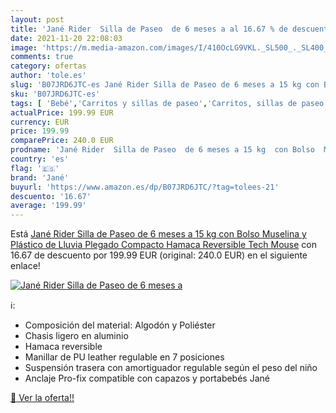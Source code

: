 ```yaml
---
layout: post
title: 'Jané Rider  Silla de Paseo  de 6 meses a al 16.67 % de descuento'
date: 2021-11-20 22:08:03
image: 'https://m.media-amazon.com/images/I/410OcLG9VKL._SL500_._SL400_.jpg'
comments: true
category: ofertas
author: 'tole.es'
slug: 'B07JRD6JTC-es Jané Rider Silla de Paseo de 6 meses a 15 kg con Bolso...'
sku: 'B07JRD6JTC-es'
tags: [ 'Bebé','Carritos y sillas de paseo','Carritos, sillas de paseo y accesorios','Sillas de paseo','jané','muselina', ]
actualPrice: 199.99 EUR
currency: EUR
price: 199.99
comparePrice: 240.0 EUR
prodname: 'Jané Rider  Silla de Paseo  de 6 meses a 15 kg  con Bolso  Muselina y Plástico de Lluvia  Plegado Compacto  Hamaca Reversible  Tech Mouse'
country: 'es'
flag: '🇪🇸'
brand: 'Jané'
buyurl: 'https://www.amazon.es/dp/B07JRD6JTC/?tag=tolees-21'
descuento: '16.67'
average: '199.99'
---
```


Está [Jané Rider  Silla de Paseo  de 6 meses a 15 kg  con Bolso  Muselina y Plástico de Lluvia  Plegado Compacto  Hamaca Reversible  Tech Mouse](https://www.amazon.es/dp/B07JRD6JTC/?tag=tolees-21) con 16.67 de descuento por 199.99 EUR (original: 240.0 EUR) en el siguiente enlace!

[![Jané Rider  Silla de Paseo  de 6 meses a](https://m.media-amazon.com/images/I/410OcLG9VKL._SL500_._SL400_.jpg)](https://www.amazon.es/dp/B07JRD6JTC/?tag=tolees-21)

ℹ️:

- Composición del material: Algodón y Poliéster
- Chasis ligero en aluminio
- Hamaca reversible
- Manillar de PU leather regulable en 7 posiciones
- Suspensión trasera con amortiguador regulable según el peso del niño
- Anclaje Pro-fix compatible con capazos y portabebés Jané

[🛒 Ver la oferta!!](https://www.amazon.es/dp/B07JRD6JTC/?tag=tolees-21)
